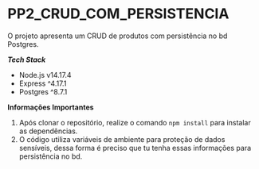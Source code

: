# PP2_CRUD_COM_PERSISTENCIA

O projeto apresenta um CRUD de produtos com persistência no bd Postgres.

***Tech Stack***
- Node.js v14.17.4
- Express ^4.17.1
- Postgres ^8.7.1

**Informações Importantes**
1. Após clonar o repositório, realize o comando `npm install` para instalar as dependências.
2. O código utiliza variáveis de ambiente para proteção de dados sensíveis, dessa forma é preciso que tu tenha essas informações para persistência no bd.